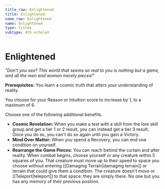 ```yaml
---
title_raw: Enlightened
title: Enlightened
name_raw: Enlightened
name: Enlightened
type: titles
subtype: 4th echelon
---
```


# Enlightened

*"Don't you see? This world that seems so real to you is nothing but a game, and all the men and women merely pieces!"*

**Prerequisites:** You learn a cosmic truth that alters your understanding of reality.

You choose for your Reason or Intuition score to increase by 1, to a maximum of 6.

Choose one of the following additional benefits.

- **Cosmic Revelation:** When you make a test with a skill from the lore skill group and get a tier 1 or 2 result, you can instead get a tier 3 result. Once you do so, you can't do so again until you gain a Victory.
- **Mind Over Matter:** When you spend a Recovery, you can end one condition on yourself.
- **Rearrange the Game Pieces:** You can reach behind the curtain and alter reality. When combat begins, choose yourself or any creature within 5 squares of you. That creature must move up to their speed to space you choose without entering [[Damaging Terrain|damaging terrain]] or terrain that could give them a condition. The creature doesn't move or [[Teleport|teleport]] to that space; they are simply there. No one but you has any memory of their previous position.
